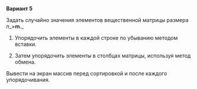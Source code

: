 **Вариант 5**

Задать случайно значения элементов вещественной матрицы размера _n__×__m__._

1) Упорядочить элементы в каждой строке по убыванию методом вставки.

2) Затем упорядочить элементы в столбцах матрицы, используя метод обмена.

Вывести на экран массив перед сортировкой и после каждого упорядочивания.